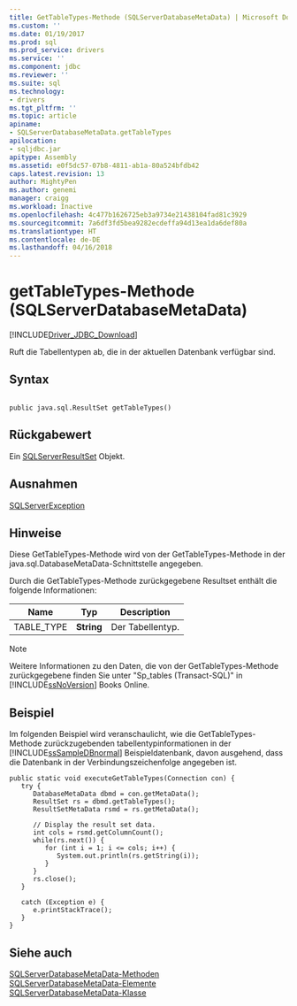 ```yaml
---
title: GetTableTypes-Methode (SQLServerDatabaseMetaData) | Microsoft Docs
ms.custom: ''
ms.date: 01/19/2017
ms.prod: sql
ms.prod_service: drivers
ms.service: ''
ms.component: jdbc
ms.reviewer: ''
ms.suite: sql
ms.technology:
- drivers
ms.tgt_pltfrm: ''
ms.topic: article
apiname:
- SQLServerDatabaseMetaData.getTableTypes
apilocation:
- sqljdbc.jar
apitype: Assembly
ms.assetid: e0f5dc57-07b8-4811-ab1a-80a524bfdb42
caps.latest.revision: 13
author: MightyPen
ms.author: genemi
manager: craigg
ms.workload: Inactive
ms.openlocfilehash: 4c477b1626725eb3a9734e21438104fad81c3929
ms.sourcegitcommit: 7a6df3fd5bea9282ecdeffa94d13ea1da6def80a
ms.translationtype: HT
ms.contentlocale: de-DE
ms.lasthandoff: 04/16/2018
---
```

# <a name="gettabletypes-method-sqlserverdatabasemetadata"></a>getTableTypes-Methode (SQLServerDatabaseMetaData)
[!INCLUDE[Driver_JDBC_Download](../../../includes/driver_jdbc_download.md)]

  Ruft die Tabellentypen ab, die in der aktuellen Datenbank verfügbar sind.  
  
## <a name="syntax"></a>Syntax  
  
```  
  
public java.sql.ResultSet getTableTypes()  
```  
  
## <a name="return-value"></a>Rückgabewert  
 Ein [SQLServerResultSet](../../../connect/jdbc/reference/sqlserverresultset-class.md) Objekt.  
  
## <a name="exceptions"></a>Ausnahmen  
 [SQLServerException](../../../connect/jdbc/reference/sqlserverexception-class.md)  
  
## <a name="remarks"></a>Hinweise  
 Diese GetTableTypes-Methode wird von der GetTableTypes-Methode in der java.sql.DatabaseMetaData-Schnittstelle angegeben.  
  
 Durch die GetTableTypes-Methode zurückgegebene Resultset enthält die folgende Informationen:  
  
|Name|Typ|Description|  
|----------|----------|-----------------|  
|TABLE_TYPE|**String**|Der Tabellentyp.|  
  
> [!NOTE]  
>  Weitere Informationen zu den Daten, die von der GetTableTypes-Methode zurückgegebene finden Sie unter "Sp_tables (Transact-SQL)" in [!INCLUDE[ssNoVersion](../../../includes/ssnoversion_md.md)] Books Online.  
  
## <a name="example"></a>Beispiel  
 Im folgenden Beispiel wird veranschaulicht, wie die GetTableTypes-Methode zurückzugebenden tabellentypinformationen in der [!INCLUDE[ssSampleDBnormal](../../../includes/sssampledbnormal_md.md)] Beispieldatenbank, davon ausgehend, dass die Datenbank in der Verbindungszeichenfolge angegeben ist.  
  
```  
public static void executeGetTableTypes(Connection con) {  
   try {  
      DatabaseMetaData dbmd = con.getMetaData();  
      ResultSet rs = dbmd.getTableTypes();  
      ResultSetMetaData rsmd = rs.getMetaData();  
  
      // Display the result set data.  
      int cols = rsmd.getColumnCount();  
      while(rs.next()) {  
         for (int i = 1; i <= cols; i++) {  
            System.out.println(rs.getString(i));  
         }  
      }  
      rs.close();  
   }   
  
   catch (Exception e) {  
      e.printStackTrace();  
   }  
}  
```  
  
## <a name="see-also"></a>Siehe auch  
 [SQLServerDatabaseMetaData-Methoden](../../../connect/jdbc/reference/sqlserverdatabasemetadata-methods.md)   
 [SQLServerDatabaseMetaData-Elemente](../../../connect/jdbc/reference/sqlserverdatabasemetadata-members.md)   
 [SQLServerDatabaseMetaData-Klasse](../../../connect/jdbc/reference/sqlserverdatabasemetadata-class.md)  
  
  
